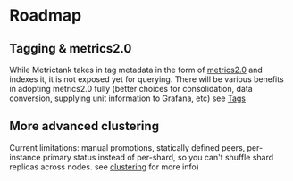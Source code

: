 # Roadmap

## Tagging & metrics2.0

While Metrictank takes in tag metadata in the form of [metrics2.0](http://metrics20.org/) and indexes it, it is not exposed yet for querying.
There will be various benefits in adopting metrics2.0 fully (better choices for consolidation, data conversion, supplying unit information to Grafana, etc)
see [Tags](https://github.com/raintank/metrictank/blob/master/docs/tags.md)

## More advanced clustering

Current limitations: manual promotions, statically defined peers, per-instance primary status instead of per-shard, so you can't shuffle shard replicas across nodes.
see [clustering](https://github.com/raintank/metrictank/blob/master/docs/clustering.md) for more info)
